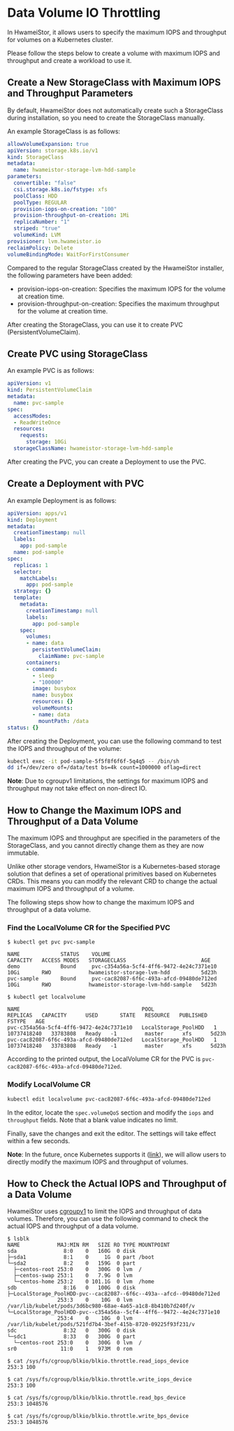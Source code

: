 # Data Volume IO Throttling

In HwameiStor, it allows users to specify the maximum IOPS and throughput for volumes on a Kubernetes cluster.

Please follow the steps below to create a volume with maximum IOPS and throughput and create a workload to use it.

## Create a New StorageClass with Maximum IOPS and Throughput Parameters

By default, HwameiStor does not automatically create such a StorageClass during installation, so you need to create the StorageClass manually.

An example StorageClass is as follows:

```yaml
allowVolumeExpansion: true
apiVersion: storage.k8s.io/v1
kind: StorageClass
metadata:
  name: hwameistor-storage-lvm-hdd-sample
parameters:
  convertible: "false"
  csi.storage.k8s.io/fstype: xfs
  poolClass: HDD
  poolType: REGULAR
  provision-iops-on-creation: "100"
  provision-throughput-on-creation: 1Mi
  replicaNumber: "1"
  striped: "true"
  volumeKind: LVM
provisioner: lvm.hwameistor.io
reclaimPolicy: Delete
volumeBindingMode: WaitForFirstConsumer
```

Compared to the regular StorageClass created by the HwameiStor installer, the following parameters have been added:

- provision-iops-on-creation: Specifies the maximum IOPS for the volume at creation time.
- provision-throughput-on-creation: Specifies the maximum throughput for the volume at creation time.

After creating the StorageClass, you can use it to create PVC (PersistentVolumeClaim).

## Create PVC using StorageClass

An example PVC is as follows:

```yaml
apiVersion: v1
kind: PersistentVolumeClaim
metadata:
  name: pvc-sample
spec:
  accessModes:
  - ReadWriteOnce
  resources:
    requests:
      storage: 10Gi
  storageClassName: hwameistor-storage-lvm-hdd-sample
```

After creating the PVC, you can create a Deployment to use the PVC.

## Create a Deployment with PVC

An example Deployment is as follows:

```yaml
apiVersion: apps/v1
kind: Deployment
metadata:
  creationTimestamp: null
  labels:
    app: pod-sample
  name: pod-sample
spec:
  replicas: 1
  selector:
    matchLabels:
      app: pod-sample
  strategy: {}
  template:
    metadata:
      creationTimestamp: null
      labels:
        app: pod-sample
    spec:
      volumes:
      - name: data
        persistentVolumeClaim:
          claimName: pvc-sample
      containers:
      - command:
        - sleep
        - "100000"
        image: busybox
        name: busybox
        resources: {}
        volumeMounts:
        - name: data
          mountPath: /data
status: {}
```

After creating the Deployment, you can use the following command to test the IOPS and throughput of the volume:

```bash
kubectl exec -it pod-sample-5f5f8f6f6f-5q4q5 -- /bin/sh
dd if=/dev/zero of=/data/test bs=4k count=1000000 oflag=direct
```

**Note**: Due to cgroupv1 limitations, the settings for maximum IOPS and throughput may not take effect on non-direct IO.

## How to Change the Maximum IOPS and Throughput of a Data Volume

The maximum IOPS and throughput are specified in the parameters of the StorageClass, and you cannot directly change them as they are now immutable.

Unlike other storage vendors, HwameiStor is a Kubernetes-based storage solution that defines a set of operational primitives based on Kubernetes CRDs. This means you can modify the relevant CRD to change the actual maximum IOPS and throughput of a volume.

The following steps show how to change the maximum IOPS and throughput of a data volume.

### Find the LocalVolume CR for the Specified PVC

```console
$ kubectl get pvc pvc-sample

NAME             STATUS    VOLUME                                     CAPACITY   ACCESS MODES   STORAGECLASS                        AGE
demo             Bound     pvc-c354a56a-5cf4-4ff6-9472-4e24c7371e10   10Gi       RWO            hwameistor-storage-lvm-hdd          5d23h
pvc-sample       Bound     pvc-cac82087-6f6c-493a-afcd-09480de712ed   10Gi       RWO            hwameistor-storage-lvm-hdd-sample   5d23h

$ kubectl get localvolume

NAME                                       POOL                   REPLICAS   CAPACITY      USED       STATE   RESOURCE   PUBLISHED   FSTYPE   AGE
pvc-c354a56a-5cf4-4ff6-9472-4e24c7371e10   LocalStorage_PoolHDD   1          10737418240   33783808   Ready   -1         master      xfs      5d23h
pvc-cac82087-6f6c-493a-afcd-09480de712ed   LocalStorage_PoolHDD   1          10737418240   33783808   Ready   -1         master      xfs      5d23h
```

According to the printed output, the LocalVolume CR for the PVC is `pvc-cac82087-6f6c-493a-afcd-09480de712ed`.

### Modify LocalVolume CR

```bash
kubectl edit localvolume pvc-cac82087-6f6c-493a-afcd-09480de712ed
```

In the editor, locate the `spec.volumeQoS` section and modify the `iops` and `throughput` fields. Note that a blank value indicates no limit.

Finally, save the changes and exit the editor. The settings will take effect within a few seconds.

**Note**: In the future, once Kubernetes supports it ([link](https://github.com/kubernetes/enhancements/tree/master/keps/sig-storage/3751-volume-attributes-class#motivation)), we will allow users to directly modify the maximum IOPS and throughput of volumes.

## How to Check the Actual IOPS and Throughput of a Data Volume

HwameiStor uses [cgroupv1](https://www.kernel.org/doc/Documentation/cgroup-v1/blkio-controller.txt) to limit the IOPS and throughput of data volumes. Therefore, you can use the following command to check the actual IOPS and throughput of a data volume.

```
$ lsblk
NAME            MAJ:MIN RM   SIZE RO TYPE MOUNTPOINT
sda               8:0    0   160G  0 disk
├─sda1            8:1    0     1G  0 part /boot
└─sda2            8:2    0   159G  0 part
  ├─centos-root 253:0    0   300G  0 lvm  /
  ├─centos-swap 253:1    0   7.9G  0 lvm
  └─centos-home 253:2    0 101.1G  0 lvm  /home
sdb               8:16   0   100G  0 disk
├─LocalStorage_PoolHDD-pvc--cac82087--6f6c--493a--afcd--09480de712ed
                253:3    0    10G  0 lvm  /var/lib/kubelet/pods/3d6bc980-68ae-4a65-a1c8-8b410b7d240f/v
└─LocalStorage_PoolHDD-pvc--c354a56a--5cf4--4ff6--9472--4e24c7371e10
                253:4    0    10G  0 lvm  /var/lib/kubelet/pods/521fd7b4-3bef-415b-8720-09225f93f231/v
sdc               8:32   0   300G  0 disk
└─sdc1            8:33   0   300G  0 part
  └─centos-root 253:0    0   300G  0 lvm  /
sr0              11:0    1   973M  0 rom

$ cat /sys/fs/cgroup/blkio/blkio.throttle.read_iops_device
253:3 100

$ cat /sys/fs/cgroup/blkio/blkio.throttle.write_iops_device
253:3 100

$ cat /sys/fs/cgroup/blkio/blkio.throttle.read_bps_device
253:3 1048576

$ cat /sys/fs/cgroup/blkio/blkio.throttle.write_bps_device
253:3 1048576
```
